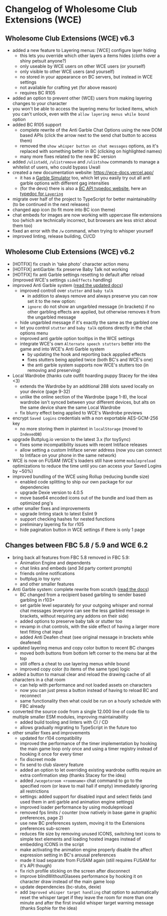 # Changelog of Wholesome Club Extensions (WCE)

## Wholesome Club Extensions (WCE) v6.3
* added a new feature to Layering menus: [WCE] configure layer hiding
  * this lets you override which other layers a items hides (cloths over a shiny petsuit anyone?)
  * only useable by WCE users on other WCE users (or yourself)
  * only visible to other WCE users (and yourself)
  * no stored in your appearance on BC servers, but instead in WCE settings
  * not available for crafting yet (for above reason)
  * requires BC R105
* added an option to prevent other (WCE) users from making layering changes to your character
* you won't be able to access the layering menu for locked items, which you can't unlock, even with the `allow layering menus while bound` option
* added BC R105 support
  * complete rewrite of the Anti Garble Chat Options using the new DOM based APIs (click the arrow next to the send chat button to access them)
  * removed the `show whisper button on chat messages` options, as it's replaced with something better in BC (clicking on highlighted names)
  * many more fixes related to the new BC version
* added `/ulistadd`, `/ulistremove` and `/ulistshow` commands to manage a whitelist of users, who could bypass Uwall
* created a new documentation website: https://wce-docs.vercel.app/
  * it has a [Garble Simulator](https://wce-docs.vercel.app/docs/anti-garbling/simulator) too, which let you easily try out all anti garble options with different gag intensities
  * (for the devs) there is also a [BC API typedoc website](https://bc-typedoc.vercel.app/), here an [typedoc for `Layering`](https://bc-typedoc.vercel.app/api/namespace/Layering)
* migrate over half of the project to TypeScript for better maintainability (to be continued in the next releases)
* changed app icon (to fit more into BC icon theme)
* chat embeds for images are now working with uppercase file extensions too (which are technically incorrect, but browsers are less strict about them too)
* fixed an error with the `/w` command, when trying to whisper yourself
* improved linting, release building, CI/CD

## Wholesome Club Extensions (WCE) v6.2
* [HOTFIX] fix crash in 'take photo' character action menu
* [HOTFIX] antiGarble: fix preserve Baby Talk not working
* [HOTFIX] fix anti Garble settings resetting to default after reload (improved WCE's settings `sideEffects` handling)
* improved Anti Garble system ([read the updated docs](https://wce-docs.vercel.app/docs/category/anti-garbling-system))
  * improved controll over `stutter` and `baby talk`
    * in addition to always remove and always preserve you can now set it to the new option:
    * `ignore`: do not show an ungarbled message (in brackets) if no other garbling effects are applied, but otherwise removes it from the ungarbled message
  * hide ungarbled message if it's exactly the same as the garbled one
  * let you control `stutter` and `baby talk` options directly in the chat options menu
  * improved anti garble option tooltips in the WCE settings
  * integrate WCE's own `Alternate speech stutters` better into the game and into WCE's Anti Garble system
    * by updating the hook and reporting back appplied effects
    * fixes stutters being applied twice (both BC's and WCE's one)
    * the anti garble system supports now WCE's stutters too (in removing and preserving)
* Local Wardrobe (thanks cute outfit hoarding puppy Stacey for the idea <3)
  * extends the Wardrobe by an additional 288 slots saved locally on your device (page 9-32)
  * unlike the online section of the Wardrobe (page 1-8), the local wardrobe isn't synced between your different devices, but alts on the same device share the same Local Wardrobe
  * fix blurry effect being applied to WCE's Wardrobe previews
* encrypt `Saved Logins` credentials with a non exportable AES-GCM-256 key
  * no more storing them in plaintext in `localStorage` (moved to `IndexedDB`)
* upgrade Buttplug.io version to the latest 3.x (for toySync)
  * fixes some incompatibility issues with recent Intiface releases
  * allow setting a custom Intiface server address (now you can connect to Intiface on your phone in the same network)
* WCE is now on FUSAM (WCE's loaders still have some `modulepreload` optimizations to reduce the time until you can access your Saved Logins by ~50%)
* improved bundling of the WCE using Rollup (reducing bundle size)
  * enabled code splitting to ship our own package for our dependencies
  * upgrade Dexie version to 4.0.5
  * move base64 encoded icons out of the bundle and load them as optimized png's
* other smaller fixes and improvements
  * upgrade linting stack to latest Eslint 9
  * support checking hashes for nested functions
  * preliminary layering fix for r105
  * hide pagination button in WCE settings if there is only 1 page

## Changes between FBC 5.8 / 5.9 and WCE 6.2
* bring back all features from FBC 5.8 removed in FBC 5.9:
    * Animation Engine and dependents
    * chat links and embeds (and 3d party content prompts)
    * friends online notifications
    * buttplug.io toy sync
    * and other smaller features
* Anti Garble system: complete rewrite from scratch ([read the docs](https://wce-docs.vercel.app/docs/category/anti-garbling-system))
    * BC changed from a recipient based garbling to sender based garbling in r103+
    * set garble level separately for your outgoing whisper and normal chat messages (everyone can see the less garbled message in brackets, without requiring any addons on their side)
    * added options to preserve baby talk or stutter too
    * revamp in chat controls, with the side effect of having a larger more text fitting chat input
    * added Anti Deafen cheat (see original message in brackets while deafened)
* updated layering menus and copy color button to recent BC changes
  * moved both buttons from bottom left corner to the menu bar at the top
  * still offers a cheat to use layering menus while bound
  * improved copy color (to items of the same type) logic
* added a button to manual clear and reload the drawing cache of all characters in a chat room
  * can help with performance and not loaded assets on characters
  * now you can just press a button instead of having to reload BC and reconnect
  * same functionality then what could be run on a hourly schedule with FBC already
* converted the source code from a single 12.000 line of code file to multiple smaller ESM modules, improving maintainability
  * added build tooling and linters with CI / CD
  * allows gradually migrating to TypeScript in the future too
* other smaller fixes and improvements
  * updated for r104 compatibility
  * improved the performance of the timer implementation by hooking the main game loop only once and using a timer registry instead of hooking it once for every timer
  * fix discreet mode
  * fix send to club slavery feature
  * added an option to let overriding existing wardrobe outfits require an extra confirmation step (thanks Stacey for the idea)
  * added `/wcegotoroom <roomname>` chat command to go to the specified room (or leave to mail hall if empty) immediately ignoring all restrictions
  * settings: added support for disabled input and select fields (and used them in anti garble and animation engine settings)
  * improved loader performance by using modulepreload
  * removed fps limits / counter (now natively in base game in graphic preferences, page 2)
  * use new BC preferences system, moving it to the Extensions preferences sub-screen
  * reduces file size by removing unused ICONS, switching text icons to simple text elements and loading hosted images instead of embedding ICONS in the script
  * make activating the animation engine properly disable the affect expression setting in BC's arousal preferences
  * made it load separate from FUSAM again (still requires FUSAM for it's API though)
  * fix rich profile sticking on the screen after disconnect
  * improve blindWithoutGlasees performance by hooking it on character draw instead of the main game loop
  * update dependencies (bc-stubs, dexie)
  * add `Improved whisper target handling` chat option to automatically reset the whisper target if they leave the room for more than one minute and after the first invalid whisper target warning message (thanks Sophie for the idea)
